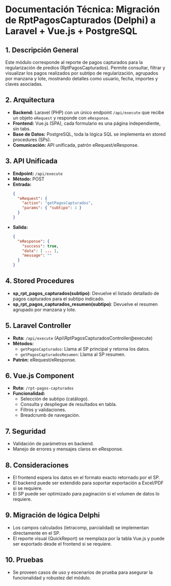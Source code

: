 # Documentación Técnica: Migración de RptPagosCapturados (Delphi) a Laravel + Vue.js + PostgreSQL

## 1. Descripción General
Este módulo corresponde al reporte de pagos capturados para la regularización de predios (RptPagosCapturados). Permite consultar, filtrar y visualizar los pagos realizados por subtipo de regularización, agrupados por manzana y lote, mostrando detalles como usuario, fecha, importes y claves asociadas.

## 2. Arquitectura
- **Backend:** Laravel (PHP) con un único endpoint `/api/execute` que recibe un objeto `eRequest` y responde con `eResponse`.
- **Frontend:** Vue.js (SPA), cada formulario es una página independiente, sin tabs.
- **Base de Datos:** PostgreSQL, toda la lógica SQL se implementa en stored procedures (SPs).
- **Comunicación:** API unificada, patrón eRequest/eResponse.

## 3. API Unificada
- **Endpoint:** `/api/execute`
- **Método:** POST
- **Entrada:**
  ```json
  {
    "eRequest": {
      "action": "getPagosCapturados",
      "params": { "subtipo": 1 }
    }
  }
  ```
- **Salida:**
  ```json
  {
    "eResponse": {
      "success": true,
      "data": [ ... ],
      "message": ""
    }
  }
  ```

## 4. Stored Procedures
- **sp_rpt_pagos_capturados(subtipo)**: Devuelve el listado detallado de pagos capturados para el subtipo indicado.
- **sp_rpt_pagos_capturados_resumen(subtipo)**: Devuelve el resumen agrupado por manzana y lote.

## 5. Laravel Controller
- **Ruta:** `/api/execute` (Api\RptPagosCapturadosController@execute)
- **Métodos:**
  - `getPagosCapturados`: Llama al SP principal y retorna los datos.
  - `getPagosCapturadosResumen`: Llama al SP resumen.
- **Patrón:** eRequest/eResponse.

## 6. Vue.js Component
- **Ruta:** `/rpt-pagos-capturados`
- **Funcionalidad:**
  - Selección de subtipo (catálogo).
  - Consulta y despliegue de resultados en tabla.
  - Filtros y validaciones.
  - Breadcrumb de navegación.

## 7. Seguridad
- Validación de parámetros en backend.
- Manejo de errores y mensajes claros en eResponse.

## 8. Consideraciones
- El frontend espera los datos en el formato exacto retornado por el SP.
- El backend puede ser extendido para soportar exportación a Excel/PDF si se requiere.
- El SP puede ser optimizado para paginación si el volumen de datos lo requiere.

## 9. Migración de lógica Delphi
- Los campos calculados (letracomp, parcialidad) se implementan directamente en el SP.
- El reporte visual (QuickReport) se reemplaza por la tabla Vue.js y puede ser exportado desde el frontend si se requiere.

## 10. Pruebas
- Se proveen casos de uso y escenarios de prueba para asegurar la funcionalidad y robustez del módulo.
